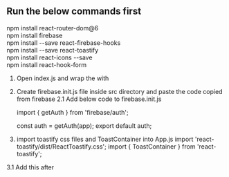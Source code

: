 ## Run the below commands first

npm install react-router-dom@6 <br/>
npm install firebase <br/>
npm install --save react-firebase-hooks <br/>
npm install --save react-toastify <br/>
npm install react-icons --save <br/>
npm install react-hook-form <br/>


1. Open index.js and wrap the <App/> with <BrowserRouter>
	<BrowserRouter>
      		<App />
    	</BrowserRouter>

2. Create firebase.init.js file inside src directory and paste the code copied from firebase
2.1 Add below code to firebase.init.js

	import { getAuth } from 'firebase/auth';

	
	const auth = getAuth(app);
	export default auth;

3. import toastify css files and ToastContainer into App.js
	import 'react-toastify/dist/ReactToastify.css';
	import { ToastContainer } from 'react-toastify';
	
3.1 Add this after <Footer/>
	<ToastContainer />

